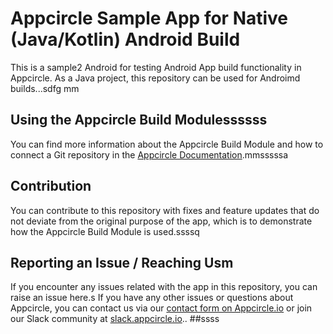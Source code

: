 # Appcircle Sample App for Native (Java/Kotlin) Android Build
This is a sample2 Android for testing Android App build functionality in Appcircle. As a Java project, this repository can be used for Androimd builds...sdfg
mm
## Using the Appcircle Build Modulessssss
You can find more information about the Appcircle Build Module and how to connect a Git repository in the [Appcircle Documentation](https://docs.appcircle.io/build/).mmsssssa

## Contribution
You can  contribute to this repository with fixes and feature updates that do not deviate from the original purpose of the app, which is to demonstrate how the Appcircle Build Module is used.ssssq

## Reporting an Issue / Reaching Usm
If you encounter any issues related with the app in this repository, you can raise an issue here.s
If you have any other issues or questions about Appcircle, you can contact us via our [contact form on Appcircle.io](https://appcircle.io/support) or join our Slack community at [slack.appcircle.io](slack.appcircle.io)..
##ssss
